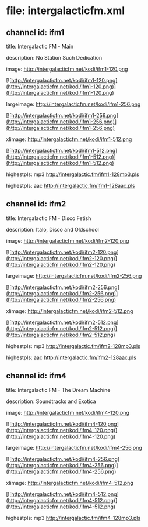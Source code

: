 # file: intergalacticfm.xml

## channel id: ifm1


title: Intergalactic FM - Main


description: No Station Such Dedication


image: http://intergalacticfm.net/kodi/ifm1-120.png

[![http://intergalacticfm.net/kodi/ifm1-120.png](http://intergalacticfm.net/kodi/ifm1-120.png)](http://intergalacticfm.net/kodi/ifm1-120.png)


largeimage: http://intergalacticfm.net/kodi/ifm1-256.png

[![http://intergalacticfm.net/kodi/ifm1-256.png](http://intergalacticfm.net/kodi/ifm1-256.png)](http://intergalacticfm.net/kodi/ifm1-256.png)


xlimage: http://intergalacticfm.net/kodi/ifm1-512.png

[![http://intergalacticfm.net/kodi/ifm1-512.png](http://intergalacticfm.net/kodi/ifm1-512.png)](http://intergalacticfm.net/kodi/ifm1-512.png)


highestpls: mp3 http://intergalactic.fm/ifm1-128mp3.pls


highestpls: aac http://intergalactic.fm/ifm1-128aac.pls
## channel id: ifm2


title: Intergalactic FM - Disco Fetish


description: Italo, Disco and Oldschool


image: http://intergalacticfm.net/kodi/ifm2-120.png

[![http://intergalacticfm.net/kodi/ifm2-120.png](http://intergalacticfm.net/kodi/ifm2-120.png)](http://intergalacticfm.net/kodi/ifm2-120.png)


largeimage: http://intergalacticfm.net/kodi/ifm2-256.png

[![http://intergalacticfm.net/kodi/ifm2-256.png](http://intergalacticfm.net/kodi/ifm2-256.png)](http://intergalacticfm.net/kodi/ifm2-256.png)


xlimage: http://intergalacticfm.net/kodi/ifm2-512.png

[![http://intergalacticfm.net/kodi/ifm2-512.png](http://intergalacticfm.net/kodi/ifm2-512.png)](http://intergalacticfm.net/kodi/ifm2-512.png)


highestpls: mp3 http://intergalactic.fm/ifm2-128mp3.pls


highestpls: aac http://intergalactic.fm/ifm2-128aac.pls
## channel id: ifm4


title: Intergalactic FM - The Dream Machine


description: Soundtracks and Exotica


image: http://intergalacticfm.net/kodi/ifm4-120.png

[![http://intergalacticfm.net/kodi/ifm4-120.png](http://intergalacticfm.net/kodi/ifm4-120.png)](http://intergalacticfm.net/kodi/ifm4-120.png)


largeimage: http://intergalacticfm.net/kodi/ifm4-256.png

[![http://intergalacticfm.net/kodi/ifm4-256.png](http://intergalacticfm.net/kodi/ifm4-256.png)](http://intergalacticfm.net/kodi/ifm4-256.png)


xlimage: http://intergalacticfm.net/kodi/ifm4-512.png

[![http://intergalacticfm.net/kodi/ifm4-512.png](http://intergalacticfm.net/kodi/ifm4-512.png)](http://intergalacticfm.net/kodi/ifm4-512.png)


highestpls: mp3 http://intergalactic.fm/ifm4-128mp3.pls
